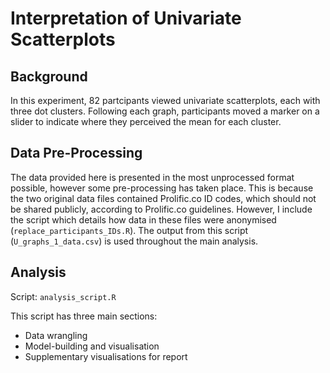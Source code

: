 # Interpretation of Univariate Scatterplots

## Background

In this experiment, 82 partcipants viewed univariate scatterplots, each with three dot clusters. Following each graph, participants moved a marker on a slider to indicate where they perceived the mean for each cluster.

## Data Pre-Processing

The data provided here is presented in the most unprocessed format possible, however some pre-processing has taken place. This is because the two original data files contained Prolific.co ID codes, which should not be shared publicly, according to Prolific.co guidelines. However, I include the script which details how data in these files were anonymised (`replace_participants_IDs.R`). The output from this script (`U_graphs_1_data.csv`) is used throughout the main analysis. 

## Analysis

Script: `analysis_script.R`

This script has three main sections:

- Data wrangling
- Model-building and visualisation
- Supplementary visualisations for report
 
